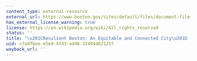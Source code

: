 ```yaml
---
content_type: external-resource
external_url: https://www.boston.gov/sites/default/files/document-file-07-2017/resilient_boston_digital.pdf
has_external_license_warning: true
license: https://en.wikipedia.org/wiki/All_rights_reserved
status: ''
title: "\u201CResilient Boston: An Equitable and Connected City\u201D (PDF - 111 MB)"
uid: c7adfbee-e5ed-4fd3-a498-32494d621257
wayback_url: ''
---
```

